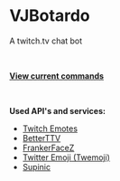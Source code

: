 # VJBotardo

A twitch.tv chat bot

<br>

[__View current commands__](https://gist.github.com/VJ-Duardo/ee90088cb8b8aeec623a6092eaaa38bb)
  
 <br>

__Used API's and services:__
* [Twitch Emotes](https://twitchemotes.com/apidocs)
* [BetterTTV](https://betterttv.com/)
* [FrankerFaceZ](https://frankerfacez.com/developers)
* [Twitter Emoji (Twemoji)](https://github.com/twitter/twemoji)
* [Supinic](https://supinic.com/api/)
